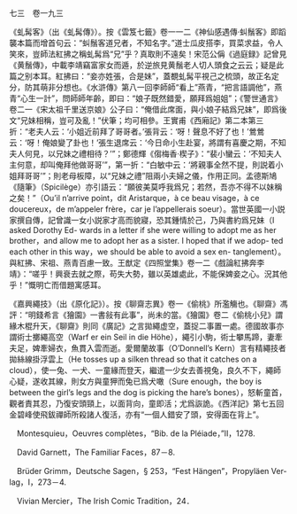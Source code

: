 七三　卷一九三

《虬髯客》（出《虬髯傳》）。按《雲笈七籤》卷一一二《神仙感遇傳·虯鬚客》即蹈襲本篇而增首句云：“虯鬚客道兄者，不知名字。”道士瓜皮搭李，買菜求益，令人笑來，豈師法紅拂之稱虬髯爲“兄”乎？真取則不遠矣！宋范公偁《過庭録》記曾見《黄鬚傳》，中載李靖竊富家女而遁，於逆旅見黄鬚老人切人頭食之云云；疑是此篇之别本耳。紅拂曰：“妾亦姓張，合是妹”，蓋覩虬髯平視己之梳頭，故正名定分，防其萌非分想也。《水滸傳》第八一回李師師“看上”燕青，“把言語調他”，燕青“心生一計”，問師師年齡，即曰：“娘子既然錯愛，願拜爲姐姐”；《警世通言》卷二一《宋太祖千里送京娘》公子曰：“俺借此席面，與小娘子結爲兄妹”，即爲後文“兄妹相稱，豈可及亂！”伏筆；均可相參。王實甫《西廂記》第二本第三折：“老夫人云：‘小姐近前拜了哥哥者。’張背云：‘呀！聲息不好了也！’鶯鶯云：‘呀！俺娘變了卦也！’張生退席云：‘今日命小生赴宴，將謂有喜慶之期，不知夫人何見，以兄妹之禮相待？’”；鄭德輝《㑳梅香·楔子》：“裴小蠻云：‘不知夫人主何意，却叫俺拜他做哥哥’”，第一折：“白敏中云：‘將親事全然不提，則説着小姐拜哥哥’”；則老母板障，以“兄妹之禮”阻兩小夫婦之儀，作用正同。孟德斯鳩《隨筆》（Spicilège）亦引語云：“願彼美莫呼我爲兄；若然，吾亦不得不以妹稱之矣！”（Ou’il n’arrive point，dit Aristarque，à ce beau visage，à ce doucereux，de m’appeler frère，car je l’appellerais soeur）。當世英國一小説家撰自傳，記曾識一女小説家才高而貌寢，恐其鍾情於己，乃與書約爲兄妹（I asked Dorothy Ed-
wards in a letter if she were willing to adopt me as her brother，and allow me to adopt her as a sister. I hoped that if we adop-
ted each other in this way，we should be able to avoid a sex en-
tanglement）。與紅拂、宋祖、燕青百慮一致。王猷定《四照堂集》卷一二《戲論紅拂奔李靖》：“嗟乎！興衰去就之際，苟失大勢，雖以英雄處此，不能保婢妾之心。況其他乎！”慨明亡而借題寓感耳。

《嘉興繩技》（出《原化記》）。按《聊齋志異》卷一《偷桃》所濫觴也。《聊齋》馮評：“明錢希言《獪園》一書敍有此事”，尚未的當。《獪園》卷二《偷桃小兒》謂緣木棍升天，《聊齋》則同《廣記》之言拋繩虚空，蓋捉二事置一處。德國故事亦謂術士擲繩高空（Warf er ein Seil in die Höhe），繩引小駒，術士攀馬蹄，妻牽夫足，婢牽婦衣，魚貫入雲而逝。愛爾蘭故事（O’Donnell’s Kern）言有精繩技者拋絲線掛浮雲上（He tosses up a silken thread so that it catches on a cloud），使一兔、一犬、一童緣而登天，繼遣一少女去善視兔，良久不下，繩師心疑，遂收其線，則女方與童狎而兔已爲犬噉（Sure enough，the boy is between the girl’s legs and the dog is picking the hare’s bones），怒斬童首，觀者責其忍，乃復安頭頸上，以面背向，童即活；尤爲詼詭。《西洋記》第七五回金碧峰使飛鈸禪師所殺諸人復活，亦有“一個人錯安了頭，安得面在背上”。











　Montesquieu，Oeuvres complètes，“Bib. de la Pléiade，”II，1278.

　David Garnett，The Familiar Faces，87－8.

　Brüder Grimm，Deutsche Sagen，§ 253，“Fest Hängen”，Propyläen Ver-
lag，I，273－4.

　Vivian Mercier，The Irish Comic Tradition，24．